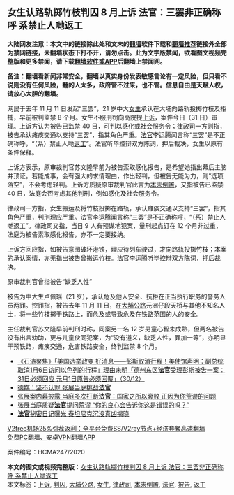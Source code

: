  <h2>女生认路轨掷竹枝判囚 8 月上诉 法官：三罢非正确称呼 系禁止人哋返工</h2> <p class="notice"><b>大陆网友注意：本文中的链接除此处和文末的<a href="https://github.com/bannedbook/fanqiang" >翻墙</a>软件下载和<a href="https://github.com/killgcd/justmysocks/blob/master/README.md">翻墙推荐</a>链接外全部为禁网链接，未翻墙状态下打不开，请勿点击。此为文字版禁闻，欲看图文视频完整版和更多禁闻，请下载<a href="https://github.com/bannedbook/fanqiang">翻墙软件或APP</a>后翻墙上禁闻网。</p><p>备注：翻墙看新闻非常安全，翻墙以真实身份发表敏感言论有一定风险，但只看不说则没有任何风险，翻的人太多，政府管不过来，也不管。信息自由是天赋人权，请放心大胆的翻墙。</b></p>  <div class="entry">  <p>网民于去年 11 月 11 日发起“三罢”，21 岁中大<a href="https://www.bannedbook.org/bnews/tag/%e5%a5%b3%e7%94%9f/" class="st_tag internal_tag" rel="tag" title="标签 女生 下的日志">女生</a>承认在大埔向路轨投掷竹枝及拒捕，早前被判监禁 8 个月。女生不服刑罚向高院提<a href="https://www.bannedbook.org/bnews/tag/%E4%B8%8A%E8%AF%89/" class="st_tag internal_tag" rel="tag" title="标签 上诉 下的日志">上诉</a>，案件今日（31 日）审理。上诉方认为<a href="https://www.bannedbook.org/bnews/tag/%E8%A2%AB%E5%91%8A/" class="st_tag internal_tag" rel="tag" title="标签 被告 下的日志">被告</a>已监禁 40 日，可判以感化或社会服务令；<a href="https://www.bannedbook.org/bnews/tag/%E5%BE%8B%E6%94%BF%E5%8F%B8/" class="st_tag internal_tag" rel="tag" title="标签 律政司 下的日志">律政司</a>一方则指，被告承认瘫痪交通以支持“三罢”，指其角色严重。<a href="https://www.bannedbook.org/bnews/tag/%E6%B3%95%E5%AE%98/" class="st_tag internal_tag" rel="tag" title="标签 法官 下的日志">法官</a>李运腾闻言称“三罢”是不正确称呼，“（系）禁止人哋<a href="https://www.bannedbook.org/bnews/tag/%E8%BF%94%E5%B7%A5/" class="st_tag internal_tag" rel="tag" title="标签 返工 下的日志">返工</a>”。法官听毕控辩双方陈词，押后裁决，女生以原有条件保释。</p> <p>上诉方表示，原审裁判官苏文隆早前为被告索取感化报告，是希望她指出幕后主脑并顶证。若能成事，会有强大的求情理由，作出轻判，但被告无能为力，则“选项落空”，不会考虑轻判。上诉方质疑原审裁判官此言为<a href="https://www.bannedbook.org/bnews/tag/%E6%9C%AC%E6%9C%AB%E5%80%92%E7%BD%AE/" class="st_tag internal_tag" rel="tag" title="标签 本末倒置 下的日志">本末倒置</a>，又指被告已监禁 40 日，法庭会否考虑其他判刑，例如感化及社会服务令。</p>  <p>律政司一方指，女生搬运及将竹枝投掷在路轨，承认瘫痪交通以支持“三罢”，指其角色严重，判刑理应严重。法官李运腾闻言称“三罢”是不正确称呼，“（系）禁止人哋返工”。律政司又指，当日 9 人有预谋地犯案，量刑起点订在 12 个月非过重，法庭为被告索取感化报告，亦不一定要接纳。</p> <p>上诉方回应指，如被告意图破坏港铁，理应待列车驶过，才向路轨投掷竹枝；本案的承认案情，亦无指出被告曾搬运竹枝。法官李运腾听毕控辩双方陈词，押后裁决。</p>  <p>原审裁判官曾指被告“缺乏人性”</p> <p>被告为中大生卢佩瑶（21 岁），承认危及他人安全、抗拒在正当执行职务的警务人员两罪。控罪指，被告去年 11 月 11 日，在<a href="https://www.bannedbook.org/bnews/tag/%E5%A4%A7%E5%9F%94%E5%85%AC%E8%B7%AF/" class="st_tag internal_tag" rel="tag" title="标签 大埔公路 下的日志">大埔公路</a>元洲仔段天桥与其他不知名人士，将一些竹枝掷于铁路上，而危及或导致危及在铁路范围的人的安全。</p>  <p>主任裁判官苏文隆早前判刑时称，同案另一名 12 岁男童心智未成熟，但两名被告没有出言劝助，更与儿童伙同犯案，为“没有道义，缺乏人性，罪加一等”，亦明显干预铁路，瘫痪交通，危害铁路安全，终判监禁 8 个月。</p> <ul class='op-related-articles' title='相关阅读'> <li><a href='https://www.bannedbook.org/bnews/bannedvideo/20201231/1458361.html' target='_blank'>《石涛聚焦》「美国选举政变 好消息——彭斯取消行程！美使馆声明：副总统取消1月6日访问以色列的行程」理由未明「德州东区<b>法官</b>受理彭斯被吿一案：31日必须回应 元月1日原告必须回覆」（30/12）</a></li> <li><a href='https://www.bannedbook.org/bnews/comments/20201231/1458246.html' target='_blank'>德媒：坚不认罪 张展当庭挑战<b>法官</b></a></li> <li><a href='https://www.bannedbook.org/bnews/headline/20201230/1457985.html' target='_blank'>张展案内幕披露 当庭多次打断<b>法官</b>：国家之所以衰败 正因为你荒谬的问题</a></li> <li><a href='https://www.bannedbook.org/bnews/headline/20201230/1457905.html' target='_blank'>张展当庭质疑<b>法官</b>提问荒谬 “你的良心会告诉你这是错误的吗？”</a></li> <li><a href='https://www.bannedbook.org/bnews/funmedia/20201230/1457893.html' target='_blank'><b>法官</b>秘密日记曝光 泰坦尼克沉没真凶揭晓</a></li> </ul> <p class="texttj"> <a href="https://www.bannedbook.org/forum23/topic22702.html" target="_blank">V2free机场25%引荐返利：全平台免费SS/V2ray节点+经济套餐高速翻墙</a><br/> <a href="https://github.com/bannedbook/fanqiang/wiki/%E7%A6%81%E9%97%BB%E7%BD%91%E5%AE%89%E5%8D%93%E7%BF%BB%E5%A2%99%E6%96%B0%E9%97%BBAPP" target="_blank">免费PC翻墙、安卓VPN翻墙APP</a></p><p>案件编号：HCMA247/2020</p><a name='sharetosocial'></a>       <div><b>本文的图文或视频完整版</b>：<a href='https://www.bannedbook.org/bnews/comments/20210101/1458701.html'>女生认路轨掷竹枝判囚 8 月上诉 法官：三罢非正确称呼 系禁止人哋返工</a></div>  </div><!--END ENTRY--> <div class="postfooter"> <div>本文标签：<a href="https://www.bannedbook.org/bnews/tag/%E4%B8%8A%E8%AF%89/" rel="tag">上诉</a>, <a href="https://www.bannedbook.org/bnews/tag/%E5%88%A4%E5%9B%9A/" rel="tag">判囚</a>, <a href="https://www.bannedbook.org/bnews/tag/%E5%A4%A7%E5%9F%94%E5%85%AC%E8%B7%AF/" rel="tag">大埔公路</a>, <a href="https://www.bannedbook.org/bnews/tag/%e5%a5%b3%e7%94%9f/" rel="tag">女生</a>, <a href="https://www.bannedbook.org/bnews/tag/%E5%BE%8B%E6%94%BF%E5%8F%B8/" rel="tag">律政司</a>, <a href="https://www.bannedbook.org/bnews/tag/%E6%9C%AC%E6%9C%AB%E5%80%92%E7%BD%AE/" rel="tag">本末倒置</a>, <a href="https://www.bannedbook.org/bnews/tag/%E6%B3%95%E5%AE%98/" rel="tag">法官</a>, <a href="https://www.bannedbook.org/bnews/tag/%E8%A2%AB%E5%91%8A/" rel="tag">被告</a>, <a href="https://www.bannedbook.org/bnews/tag/%E8%BF%94%E5%B7%A5/" rel="tag">返工</a></div>  </div><!--END POSTFOOTER--> 
